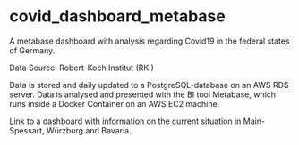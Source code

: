 # covid_dashboard_metabase
A metabase dashboard with analysis regarding Covid19 in the federal states of Germany.

Data Source: Robert-Koch Institut (RKI)

Data is stored and daily updated to a PostgreSQL-database on an AWS RDS server.
Data is analysed and presented with the BI tool Metabase, which runs inside a Docker
Container on an AWS EC2 machine.

[Link](http://ec2-3-123-231-79.eu-central-1.compute.amazonaws.com/public/dashboard/96406184-1318-449b-8b31-655276cbacaa) to a dashboard with information on the current situation in Main-Spessart, Würzburg and Bavaria.
